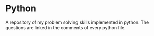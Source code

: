 # Python
A repository of my problem solving skills implemented in python. The questions are linked in the comments of every python file. 
